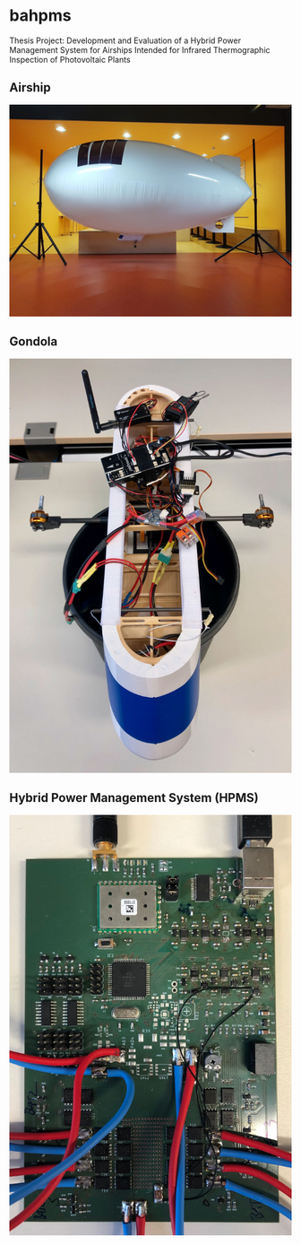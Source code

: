 # bahpms

Thesis Project:  Development and Evaluation of a Hybrid Power Management System for Airships Intended for Infrared Thermographic Inspection of Photovoltaic Plants

## Airship
![Airship](images/blimpPrototype4711.jpeg)

## Gondola
![Gondola](images/gondola2.jpeg)

## Hybrid Power Management System (HPMS)
![HPMS](images/hw_2nd_pt.jpeg)

